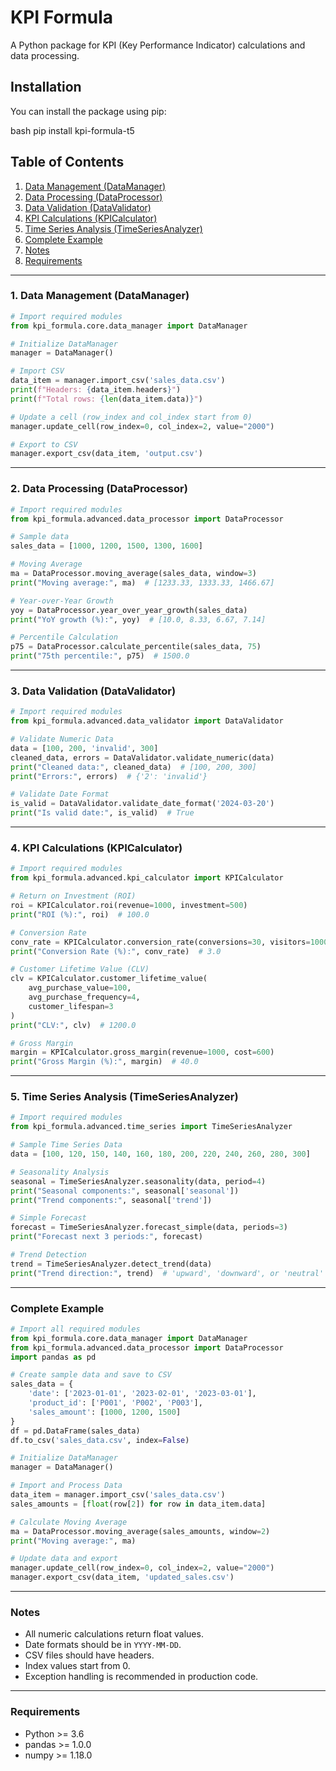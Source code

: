 
# KPI Formula

A Python package for KPI (Key Performance Indicator) calculations and data processing.

## Installation

You can install the package using pip:

bash
pip install kpi-formula-t5

## Table of Contents
1. [Data Management (DataManager)](#data-management-datamanager)
2. [Data Processing (DataProcessor)](#data-processing-dataprocessor)
3. [Data Validation (DataValidator)](#data-validation-datavalidator)
4. [KPI Calculations (KPICalculator)](#kpi-calculations-kpicalculator)
5. [Time Series Analysis (TimeSeriesAnalyzer)](#time-series-analysis-timeseriesanalyzer)
6. [Complete Example](#complete-example)
7. [Notes](#notes)
8. [Requirements](#requirements)

---

### 1. Data Management (DataManager)

```python
# Import required modules
from kpi_formula.core.data_manager import DataManager

# Initialize DataManager
manager = DataManager()

# Import CSV
data_item = manager.import_csv('sales_data.csv')
print(f"Headers: {data_item.headers}")
print(f"Total rows: {len(data_item.data)}")

# Update a cell (row_index and col_index start from 0)
manager.update_cell(row_index=0, col_index=2, value="2000")

# Export to CSV
manager.export_csv(data_item, 'output.csv')
```

---

### 2. Data Processing (DataProcessor)

```python
# Import required modules
from kpi_formula.advanced.data_processor import DataProcessor

# Sample data
sales_data = [1000, 1200, 1500, 1300, 1600]

# Moving Average
ma = DataProcessor.moving_average(sales_data, window=3)
print("Moving average:", ma)  # [1233.33, 1333.33, 1466.67]

# Year-over-Year Growth
yoy = DataProcessor.year_over_year_growth(sales_data)
print("YoY growth (%):", yoy)  # [10.0, 8.33, 6.67, 7.14]

# Percentile Calculation
p75 = DataProcessor.calculate_percentile(sales_data, 75)
print("75th percentile:", p75)  # 1500.0
```

---

### 3. Data Validation (DataValidator)

```python
# Import required modules
from kpi_formula.advanced.data_validator import DataValidator

# Validate Numeric Data
data = [100, 200, 'invalid', 300]
cleaned_data, errors = DataValidator.validate_numeric(data)
print("Cleaned data:", cleaned_data)  # [100, 200, 300]
print("Errors:", errors)  # {'2': 'invalid'}

# Validate Date Format
is_valid = DataValidator.validate_date_format('2024-03-20')
print("Is valid date:", is_valid)  # True
```

---

### 4. KPI Calculations (KPICalculator)

```python
# Import required modules
from kpi_formula.advanced.kpi_calculator import KPICalculator

# Return on Investment (ROI)
roi = KPICalculator.roi(revenue=1000, investment=500)
print("ROI (%):", roi)  # 100.0

# Conversion Rate
conv_rate = KPICalculator.conversion_rate(conversions=30, visitors=1000)
print("Conversion Rate (%):", conv_rate)  # 3.0

# Customer Lifetime Value (CLV)
clv = KPICalculator.customer_lifetime_value(
    avg_purchase_value=100,
    avg_purchase_frequency=4,
    customer_lifespan=3
)
print("CLV:", clv)  # 1200.0

# Gross Margin
margin = KPICalculator.gross_margin(revenue=1000, cost=600)
print("Gross Margin (%):", margin)  # 40.0
```

---

### 5. Time Series Analysis (TimeSeriesAnalyzer)

```python
# Import required modules
from kpi_formula.advanced.time_series import TimeSeriesAnalyzer

# Sample Time Series Data
data = [100, 120, 150, 140, 160, 180, 200, 220, 240, 260, 280, 300]

# Seasonality Analysis
seasonal = TimeSeriesAnalyzer.seasonality(data, period=4)
print("Seasonal components:", seasonal['seasonal'])
print("Trend components:", seasonal['trend'])

# Simple Forecast
forecast = TimeSeriesAnalyzer.forecast_simple(data, periods=3)
print("Forecast next 3 periods:", forecast)

# Trend Detection
trend = TimeSeriesAnalyzer.detect_trend(data)
print("Trend direction:", trend)  # 'upward', 'downward', or 'neutral'
```

---

### Complete Example

```python
# Import all required modules
from kpi_formula.core.data_manager import DataManager
from kpi_formula.advanced.data_processor import DataProcessor
import pandas as pd

# Create sample data and save to CSV
sales_data = {
    'date': ['2023-01-01', '2023-02-01', '2023-03-01'],
    'product_id': ['P001', 'P002', 'P003'],
    'sales_amount': [1000, 1200, 1500]
}
df = pd.DataFrame(sales_data)
df.to_csv('sales_data.csv', index=False)

# Initialize DataManager
manager = DataManager()

# Import and Process Data
data_item = manager.import_csv('sales_data.csv')
sales_amounts = [float(row[2]) for row in data_item.data]

# Calculate Moving Average
ma = DataProcessor.moving_average(sales_amounts, window=2)
print("Moving average:", ma)

# Update data and export
manager.update_cell(row_index=0, col_index=2, value="2000")
manager.export_csv(data_item, 'updated_sales.csv')
```

---

### Notes
- All numeric calculations return float values.
- Date formats should be in `YYYY-MM-DD`.
- CSV files should have headers.
- Index values start from 0.
- Exception handling is recommended in production code.

---

### Requirements
- Python >= 3.6
- pandas >= 1.0.0
- numpy >= 1.18.0